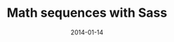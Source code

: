 ---
date: 2014-01-14
external: 
  host: The Sass Way
  url: http://thesassway.com/advanced/math-sequences-with-sass
layout: none
published: true
title: "Math sequences with Sass"
---